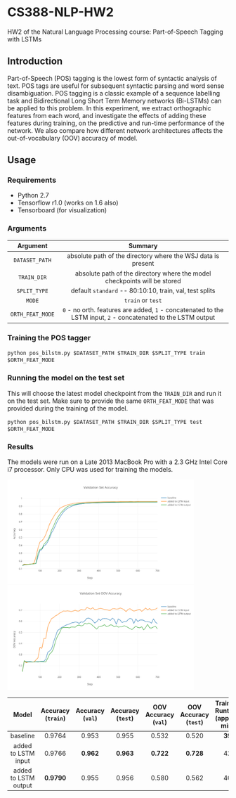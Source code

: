 # CS388-NLP-HW2
HW2 of the Natural Language Processing course: Part-of-Speech Tagging with LSTMs

## Introduction

Part-of-Speech (POS) tagging is the lowest form of syntactic analysis of text. POS tags are useful for subsequent syntactic parsing and word sense disambiguation. POS tagging is a classic example of a sequence labelling task and Bidirectional Long Short Term Memory networks (Bi-LSTMs) can be applied to this problem. In this experiment, we extract orthographic features from each word, and investigate the effects of adding these features during training, on the predictive and run-time performance of the network. We also compare how different network architectures affects the out-of-vocabulary (OOV) accuracy of model.

## Usage

### Requirements
- Python 2.7
- Tensorflow r1.0 (works on 1.6 also)
- Tensorboard (for visualization)

### Arguments


|     Argument     |                                                     Summary                                                    |
|:----------------:|:--------------------------------------------------------------------------------------------------------------:|
|  `DATASET_PATH`  |                          absolute path of the directory where the WSJ data is present                          |
|    `TRAIN_DIR`   |                    absolute path of the directory where the model checkpoints will be stored                   |
|   `SPLIT_TYPE`   |                            default `standard` --  80:10:10, train, val, test splits                            |
|      `MODE`      |                                                `train` or `test`                                               |
| `ORTH_FEAT_MODE` | `0` - no orth. features are added, `1` - concatenated to the LSTM input, `2` - concatenated to the LSTM output |

### Training the POS tagger

~~~~
python pos_bilstm.py $DATASET_PATH $TRAIN_DIR $SPLIT_TYPE train $ORTH_FEAT_MODE
~~~~

### Running the model on the test set

This will choose the latest model checkpoint from the `TRAIN_DIR` and run it on the test set. Make sure to provide the same `ORTH_FEAT_MODE` that was provided during the training of the model.

~~~~
python pos_bilstm.py $DATASET_PATH $TRAIN_DIR $SPLIT_TYPE test $ORTH_FEAT_MODE
~~~~

### Results

The models were run on a Late 2013 MacBook Pro with a 2.3 GHz Intel Core i7 processor. Only CPU was used for training the models.

<img src="plots/Validation-Accuracy.png" width="425"/> <img src="plots/Validation-OOV-Accuracy.png" width="425"/>

|        Model         | Accuracy (`train`) | Accuracy (`val`) | Accuracy (`test`) | OOV Accuracy (`val`) | OOV Accuracy (`test`) | Training Runtime (approx. min) |
|:--------------------:|:------------------:|:----------------:|:-----------------:|:--------------------:|:---------------------:|:------------------------------:|
|       baseline       |       0.9764       |       0.953      |       0.955       |         0.532        |         0.520         |             **39**             |
|  added to LSTM input |       0.9766       |     **0.962**    |     **0.963**     |       **0.722**      |       **0.728**       |               42               |
| added to LSTM output |     **0.9790**     |       0.955      |       0.956       |         0.580        |         0.562         |               40               |